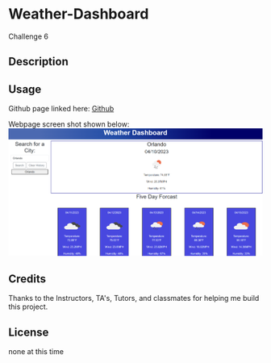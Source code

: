 # Weather-Dashboard
Challenge 6

## Description

## Usage
Github page linked here: [Github](https://github.com/sweetkloid/Weather-Dashboard)

Webpage screen shot shown below:
![Image](assets/images/Screenshot%202023-04-10%20215446.png)
## Credits
Thanks to the Instructors, TA's, Tutors, and classmates for helping me build this project.

## License
none at this time
